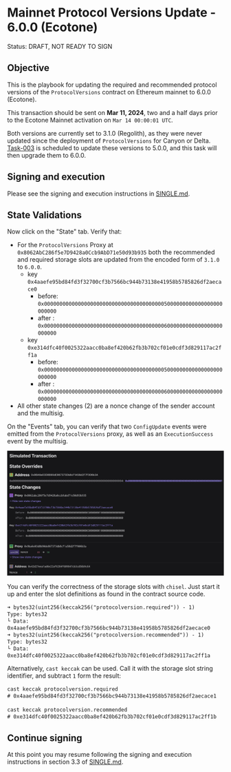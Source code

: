 # Mainnet Protocol Versions Update - 6.0.0 (Ecotone)

Status: DRAFT, NOT READY TO SIGN

## Objective

This is the playbook for updating the required and recommended protocol versions of the `ProtocolVersions` contract on Ethereum mainnet to 6.0.0 (Ecotone).

This transaction should be sent on **Mar 11, 2024**, two and a half days prior to the Ecotone Mainnet activation on `Mar 14 00:00:01 UTC`.

Both versions are currently set to 3.1.0 (Regolith), as they were never updated since the deployment of `ProtocolVersions` for Canyon or Delta.
[Task-003](../003-protocol-versions-delta/) is scheduled to update these versions to 5.0.0, and this task will then upgrade them to 6.0.0.

## Signing and execution

Please see the signing and execution instructions in [SINGLE.md](../../../SINGLE.md).

## State Validations

Now click on the "State" tab. Verify that:

* For the `ProtocolVersions` Proxy at `0x8062AbC286f5e7D9428a0Ccb9AbD71e50d93b935` both the
  recommended and required storage slots are updated from the encoded form of `3.1.0` to `6.0.0`.
  * key `0x4aaefe95bd84fd3f32700cf3b7566bc944b73138e41958b5785826df2aecace0`
    * before: `0x0000000000000000000000000000000000000005000000000000000000000000`
    * after : `0x0000000000000000000000000000000000000006000000000000000000000000`
  * key `0xe314dfc40f0025322aacc0ba8ef420b62fb3b702cf01e0cdf3d829117ac2ff1a`
    * before: `0x0000000000000000000000000000000000000005000000000000000000000000`
    * after : `0x0000000000000000000000000000000000000006000000000000000000000000`
* All other state changes (2) are a nonce change of the sender account and the multisig.

On the "Events" tab, you can verify that two `ConfigUpdate` events were emitted from the `ProtocolVersions` proxy,
as well as an `ExecutionSuccess` event by the multisig.

![](./images/tenderly-state.png)

You can verify the correctness of the storage slots with `chisel`.
Just start it up and enter the slot definitions as found in the contract source code.
```
➜ bytes32(uint256(keccak256("protocolversion.required")) - 1)
Type: bytes32
└ Data: 0x4aaefe95bd84fd3f32700cf3b7566bc944b73138e41958b5785826df2aecace0
➜ bytes32(uint256(keccak256("protocolversion.recommended")) - 1)
Type: bytes32
└ Data: 0xe314dfc40f0025322aacc0ba8ef420b62fb3b702cf01e0cdf3d829117ac2ff1a
```

Alternatively, `cast keccak` can be used.
Call it with the storage slot string identifier, and subtract `1` form the result:
```
cast keccak protocolversion.required
# 0x4aaefe95bd84fd3f32700cf3b7566bc944b73138e41958b5785826df2aecace1

cast keccak protocolversion.recommended
# 0xe314dfc40f0025322aacc0ba8ef420b62fb3b702cf01e0cdf3d829117ac2ff1b
```

## Continue signing

At this point you may resume following the signing and execution instructions in section 3.3 of [SINGLE.md](../../../SINGLE.md).
